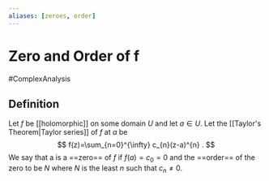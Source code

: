 ```yaml
---
aliases: [zeroes, order]
---
```

# Zero and Order of f
#ComplexAnalysis 

## Definition
Let $f$ be [[holomorphic]] on some domain $U$ and let $a \in U$. Let the [[Taylor's Theorem|Taylor series]] of $f$ at $a$ be
$$
f(z)=\sum_{n=0}^{\infty} c_{n}(z-a)^{n} .
$$
We say that a is a ==zero== of $f$ if $f(a)=c_{0}=0$ and the ==order== of the zero to be $N$ where $N$ is the least $n$ such that $c_{n} \neq 0$.
